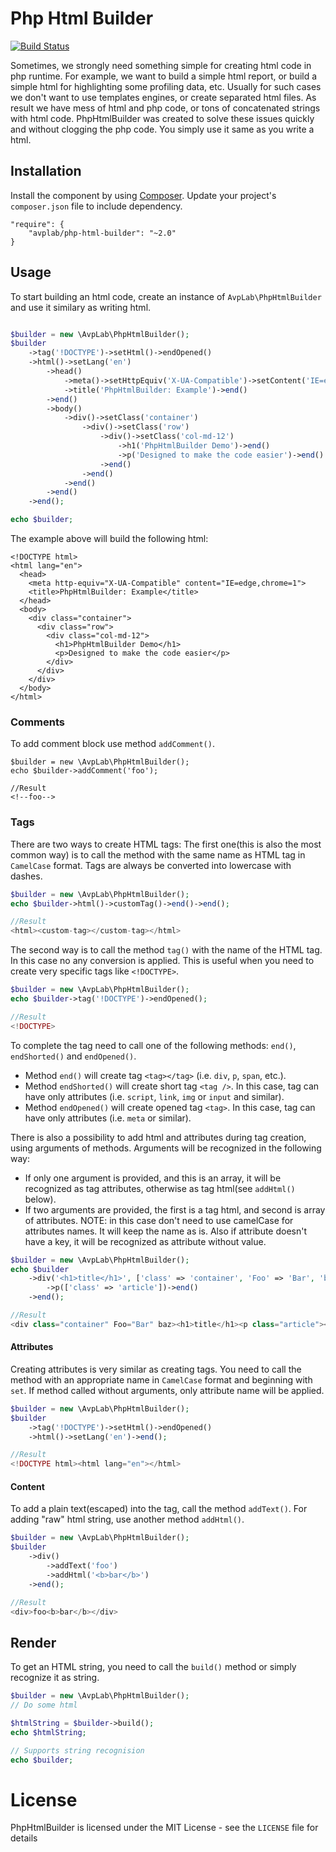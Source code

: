 # Php Html Builder

[![Build Status](https://travis-ci.org/avplab/php-html-builder.svg?branch=master)](https://travis-ci.org/avplab/php-html-builder)


Sometimes, we strongly need something simple for creating html code in php runtime. For example, 
we want to build a simple html report, or build a simple html for highlighting some profiling data, etc.
Usually for such cases we don't want to use templates engines, or create separated html files. 
As result we have mess of html and php code, or tons of concatenated strings with html code.
PhpHtmlBuilder was created to solve these issues quickly and without clogging the php code. You simply use it same as you write a html.

## Installation
Install the component by using [Composer](https://getcomposer.org). Update your project's `composer.json` file to include dependency.

    "require": {
        "avplab/php-html-builder": "~2.0"
    }

## Usage

To start building an html code, create an instance of `AvpLab\PhpHtmlBuilder` and use it similary as writing html.
```php

$builder = new \AvpLab\PhpHtmlBuilder();
$builder
    ->tag('!DOCTYPE')->setHtml()->endOpened()
    ->html()->setLang('en')
        ->head()
            ->meta()->setHttpEquiv('X-UA-Compatible')->setContent('IE=edge,chrome=1')->endOpened()
            ->title('PhpHtmlBuilder: Example')->end()
        ->end()
        ->body()
            ->div()->setClass('container')
                ->div()->setClass('row')
                    ->div()->setClass('col-md-12')
                        ->h1('PhpHtmlBuilder Demo')->end()
                        ->p('Designed to make the code easier')->end()
                    ->end()
                ->end()
            ->end()
        ->end()
    ->end();

echo $builder;
```
The example above will build the following html:
```
<!DOCTYPE html>
<html lang="en">
  <head>
    <meta http-equiv="X-UA-Compatible" content="IE=edge,chrome=1">
    <title>PhpHtmlBuilder: Example</title>
  </head>
  <body>
    <div class="container">
      <div class="row">
        <div class="col-md-12">
          <h1>PhpHtmlBuilder Demo</h1>
          <p>Designed to make the code easier</p>
        </div>
      </div>
    </div>
  </body>
</html>
```
### Comments
To add comment block use method `addComment()`.
```
$builder = new \AvpLab\PhpHtmlBuilder();
echo $builder->addComment('foo');

//Result
<!--foo-->
```
### Tags
There are two ways to create HTML tags:
The first one(this is also the most common way) is to call the method with the same name as HTML tag in `CamelCase` format.
Tags are always be converted into lowercase with dashes.
```php
$builder = new \AvpLab\PhpHtmlBuilder();
echo $builder->html()->customTag()->end()->end();

//Result
<html><custom-tag></custom-tag></html>
```

The second way is to call the method `tag()` with the name of the HTML tag. In this case no any conversion is applied.
This is useful when you need to create very specific tags like `<!DOCTYPE>`.
```php
$builder = new \AvpLab\PhpHtmlBuilder();
echo $builder->tag('!DOCTYPE')->endOpened();

//Result
<!DOCTYPE>
```
To complete the tag need to call one of the following methods: `end()`, `endShorted()` and `endOpened()`.
* Method `end()` will create tag `<tag></tag>` (i.e. `div`, `p`, `span`, etc.).
* Method `endShorted()` will create short tag `<tag />`. In this case, tag can have only attributes (i.e. `script`, `link`, `img` or `input` and similar).
* Method `endOpened()` will create opened tag `<tag>`. In this case, tag can have only attributes (i.e. `meta` or similar).

There is also a possibility to add html and attributes during tag creation, using arguments of methods.
Arguments will be recognized in the following way:
- If only one argument is provided, and this is an array, it will be recognized as tag attributes, otherwise as tag html(see `addHtml()` below).
- If two arguments are provided, the first is a tag html, and second is array of attributes.
NOTE: in this case don't need to use camelCase for attributes names. It will keep the name as is. Also if attribute doesn't have a key, it will be recognized as attribute without value.
```php
$builder = new \AvpLab\PhpHtmlBuilder();
echo $builder
    ->div('<h1>title</h1>', ['class' => 'container', 'Foo' => 'Bar', 'baz'])
        ->p(['class' => 'article'])->end()
    ->end();

//Result
<div class="container" Foo="Bar" baz><h1>title</h1><p class="article"></p></div>
```

#### Attributes
Creating attributes is very similar as creating tags. You need to call the method with an appropriate name in `CamelCase` format and beginning with `set`.
If method called without arguments, only attribute name will be applied.
```php
$builder = new \AvpLab\PhpHtmlBuilder();
$builder
    ->tag('!DOCTYPE')->setHtml()->endOpened()
    ->html()->setLang('en')->end();

//Result
<!DOCTYPE html><html lang="en"></html>
```

#### Content
To add a plain text(escaped) into the tag, call the method `addText()`. For adding "raw" html string, use another method `addHtml()`.
```php
$builder = new \AvpLab\PhpHtmlBuilder();
$builder
    ->div()
        ->addText('foo')
        ->addHtml('<b>bar</b>')
    ->end();

//Result
<div>foo<b>bar</b></div>
```

## Render

To get an HTML string, you need to call the `build()` method or simply recognize it as string.
```php
$builder = new \AvpLab\PhpHtmlBuilder();
// Do some html

$htmlString = $builder->build();
echo $htmlString;

// Supports string recognision
echo $builder;
```

# License

PhpHtmlBuilder is licensed under the MIT License - see the `LICENSE` file for details
